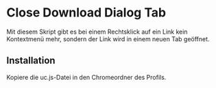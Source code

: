 # Close Download Dialog Tab 
Mit diesem Skript gibt es bei einem Rechtsklick auf ein Link kein Kontextmenü mehr, sondern der Link wird in einem neuen Tab 
geöffnet.

## Installation
Kopiere die uc.js-Datei in den Chromeordner des Profils.
